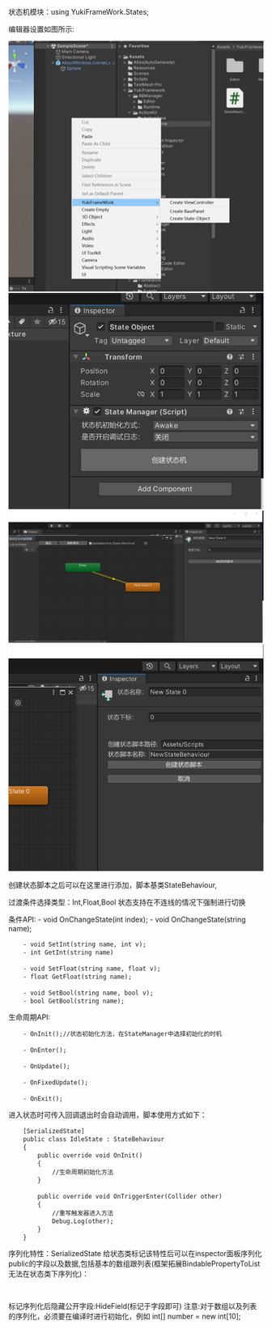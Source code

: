 状态机模块：using YukiFrameWork.States;

编辑器设置如图所示:

![输入图片说明](Texture/State1.png)
![输入图片说明](Texture/State2.png)
![输入图片说明](Texture/State3.png)
![输入图片说明](Texture/State4.png)

创建状态脚本之后可以在这里进行添加，脚本基类StateBehaviour,

过渡条件选择类型：Int,Float,Bool 状态支持在不连线的情况下强制进行切换

条件API:
        - void OnChangeState(int index);
        - void OnChangeState(string name);

        - void SetInt(string name, int v);
        - int GetInt(string name) 

        - void SetFloat(string name, float v);
        - float GetFloat(string name);

        - void SetBool(string name, bool v);
        - bool GetBool(string name);


生命周期API:

        - OnInit();//状态初始化方法，在StateManager中选择初始化的时机

        - OnEnter();

        - OnUpdate(); 

        - OnFixedUpdate();

        - OnExit();

进入状态时可传入回调退出时会自动调用，脚本使用方式如下：

```
    [SerializedState]
    public class IdleState : StateBehaviour
    {
        public override void OnInit()
        {
            //生命周期初始化方法
        }

        public override void OnTriggerEnter(Collider other)
        {
            //重写触发器进入方法
            Debug.Log(other);
        }
    }
```
序列化特性：SerializedState 给状态类标记该特性后可以在inspector面板序列化public的字段以及数据,包括基本的数组跟列表(框架拓展BindablePropertyToList无法在状态类下序列化)：
```
    
```
标记序列化后隐藏公开字段:HideField(标记于字段即可) 注意:对于数组以及列表的序列化，必须要在编译时进行初始化，例如 int[] number = new int[10];